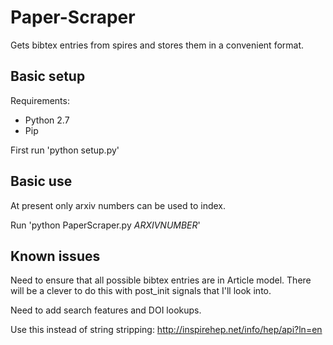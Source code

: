 # Paper-Scraper
Gets bibtex entries from spires and stores them in a convenient format.

## Basic setup
Requirements:
- Python 2.7
- Pip

First run 'python setup.py'

## Basic use
At present only arxiv numbers can be used to index.

Run 'python PaperScraper.py _ARXIVNUMBER_'


## Known issues
Need to ensure that all possible bibtex entries are in Article model. There will be a clever to do this with post_init signals that I'll look into.

Need to add search features and DOI lookups.

Use this instead of string stripping: http://inspirehep.net/info/hep/api?ln=en